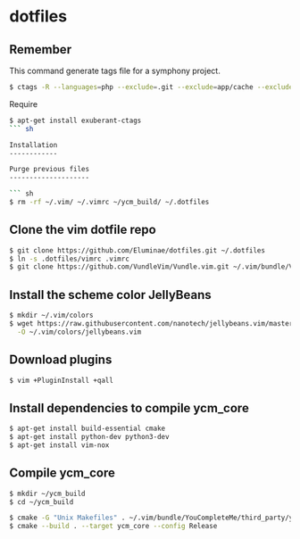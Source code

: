# dotfiles

Remember
------------

This command generate tags file for a symphony project.

``` sh
$ ctags -R --languages=php --exclude=.git --exclude=app/cache --exclude=composer.phar --exclude='*Test.php' .
```

Require
``` sh
$ apt-get install exuberant-ctags
``` sh

Installation
------------

Purge previous files
--------------------

``` sh
$ rm -rf ~/.vim/ ~/.vimrc ~/ycm_build/ ~/.dotfiles
```

Clone the vim dotfile repo
--------------------------

``` sh
$ git clone https://github.com/Eluminae/dotfiles.git ~/.dotfiles
$ ln -s .dotfiles/vimrc .vimrc
$ git clone https://github.com/VundleVim/Vundle.vim.git ~/.vim/bundle/Vundle.vim
```

Install the scheme color JellyBeans
-----------------------------------

``` sh
$ mkdir ~/.vim/colors
$ wget https://raw.githubusercontent.com/nanotech/jellybeans.vim/master/colors/jellybeans.vim \
  -O ~/.vim/colors/jellybeans.vim
```

Download plugins
----------------
``` sh
$ vim +PluginInstall +qall
```

Install dependencies to compile ycm_core
----------------------------------------

``` sh
$ apt-get install build-essential cmake
$ apt-get install python-dev python3-dev
$ apt-get install vim-nox
```

Compile ycm_core
----------------

``` sh
$ mkdir ~/ycm_build
$ cd ~/ycm_build

$ cmake -G "Unix Makefiles" . ~/.vim/bundle/YouCompleteMe/third_party/ycmd/cpp
$ cmake --build . --target ycm_core --config Release
```

